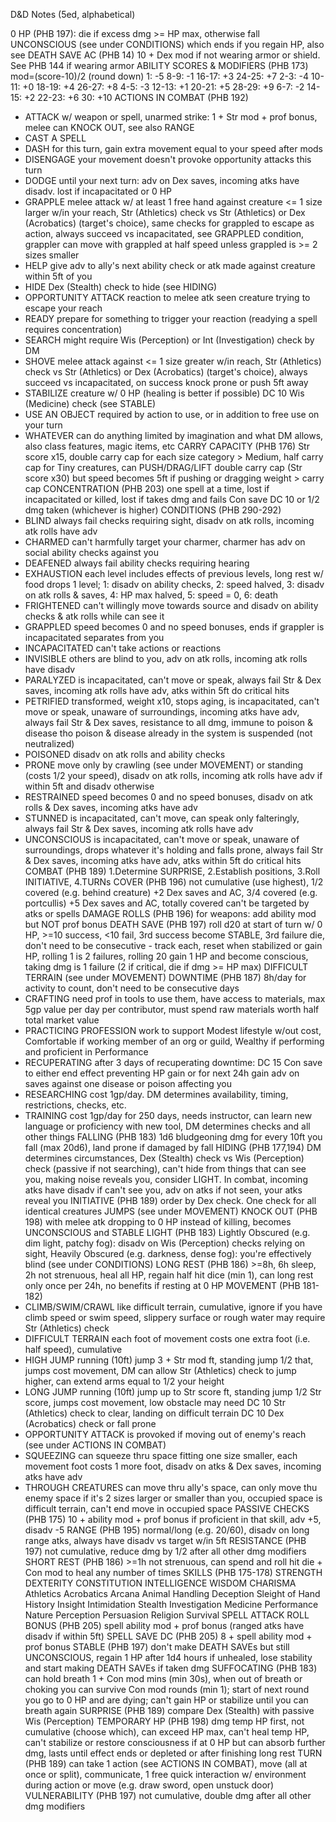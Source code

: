 D&D Notes (5ed, alphabetical)

0 HP (PHB 197): die if excess dmg >= HP max, otherwise fall UNCONSCIOUS (see under CONDITIONS) which ends if you regain HP, also see DEATH SAVE
AC (PHB 14) 10 + Dex mod if not wearing armor or shield. See PHB 144 if wearing armor
ABILITY SCORES & MODIFIERS (PHB 173) mod=(score-10)/2 (round down)
	1:	-5	8-9:	-1	16-17:	+3	24-25:	+7
	2-3:	-4	10-11:	+0	18-19:	+4	26-27:	+8
	4-5:	-3	12-13:	+1	20-21:	+5	28-29:	+9
	6-7:	-2	14-15:	+2	22-23:	+6	30:	+10
ACTIONS IN COMBAT (PHB 192)
- ATTACK w/ weapon or spell, unarmed strike: 1 + Str mod + prof bonus, melee can KNOCK OUT, see also RANGE
- CAST A SPELL
- DASH for this turn, gain extra movement equal to your speed after mods
- DISENGAGE your movement doesn't provoke opportunity attacks this turn
- DODGE until your next turn: adv on Dex saves, incoming atks have disadv. lost if incapacitated or 0 HP
- GRAPPLE melee attack w/ at least 1 free hand against creature <= 1 size larger w/in your reach, Str (Athletics) check vs Str (Athletics) or Dex (Acrobatics) (target's choice), same checks for grappled to escape as action, always succeed vs incapacitated, see GRAPPLED condition, grappler can move with grappled at half speed unless grappled is >= 2 sizes smaller
- HELP give adv to ally's next ability check or atk made against creature within 5ft of you
- HIDE Dex (Stealth) check to hide (see HIDING)
- OPPORTUNITY ATTACK reaction to melee atk seen creature trying to escape your reach
- READY prepare for something to trigger your reaction (readying a spell requires concentration)
- SEARCH might require Wis (Perception) or Int (Investigation) check by DM
- SHOVE melee attack against <= 1 size greater w/in reach, Str (Athletics) check vs Str (Athletics) or Dex (Acrobatics) (target's choice), always succeed vs incapacitated, on success knock prone or push 5ft away
- STABILIZE creature w/ 0 HP (healing is better if possible) DC 10 Wis (Medicine) check (see STABLE)
- USE AN OBJECT required by action to use, or in addition to free use on your turn
- WHATEVER can do anything limited by imagination and what DM allows, also class features, magic items, etc
CARRY CAPACITY (PHB 176) Str score x15, double carry cap for each size category > Medium, half carry cap for Tiny creatures, can PUSH/DRAG/LIFT double carry cap (Str score x30) but speed becomes 5ft if pushing or dragging weight > carry cap
CONCENTRATION (PHB 203) one spell at a time, lost if incapacitated or killed, lost if takes dmg and fails Con save DC 10 or 1/2 dmg taken (whichever is higher)
CONDITIONS (PHB 290-292)
- BLIND always fail checks requiring sight, disadv on atk rolls, incoming atk rolls have adv
- CHARMED can't harmfully target your charmer, charmer has adv on social ability checks against you
- DEAFENED always fail ability checks requiring hearing
- EXHAUSTION each level includes effects of previous levels, long rest w/ food drops 1 level; 1: disadv on ability checks, 2: speed halved, 3: disadv on atk rolls & saves, 4: HP max halved, 5: speed = 0, 6: death
- FRIGHTENED can't willingly move towards source and disadv on ability checks & atk rolls while can see it
- GRAPPLED speed becomes 0 and no speed bonuses, ends if grappler is incapacitated separates from you
- INCAPACITATED can't take actions or reactions
- INVISIBLE others are blind to you, adv on atk rolls, incoming atk rolls have disadv
- PARALYZED is incapacitated, can't move or speak, always fail Str & Dex saves, incoming atk rolls have adv, atks within 5ft do critical hits
- PETRIFIED transformed, weight x10, stops aging, is incapacitated, can't move or speak, unaware of surroundings, incoming atks have adv, always fail Str & Dex saves, resistance to all dmg, immune to poison & disease tho poison & disease already in the system is suspended (not neutralized)
- POISONED disadv on atk rolls and ability checks
- PRONE move only by crawling (see under MOVEMENT) or standing (costs 1/2 your speed), disadv on atk rolls, incoming atk rolls have adv if within 5ft and disadv otherwise
- RESTRAINED speed becomes 0 and no speed bonuses, disadv on atk rolls & Dex saves, incoming atks have adv
- STUNNED is incapacitated, can't move, can speak only falteringly, always fail Str & Dex saves, incoming atk rolls have adv
- UNCONSCIOUS is incapacitated, can't move or speak, unaware of surroundings, drops whatever it's holding and falls prone, always fail Str & Dex saves, incoming atks have adv, atks within 5ft do critical hits
COMBAT (PHB 189) 1.Determine SURPRISE, 2.Establish positions, 3.Roll INITIATIVE, 4.TURNs
COVER (PHB 196) not cumulative (use highest), 1/2 covered (e.g. behind creature) +2 Dex saves and AC, 3/4 covered (e.g. portcullis) +5 Dex saves and AC, totally covered can't be targeted by atks or spells
DAMAGE ROLLS (PHB 196) for weapons: add ability mod but NOT prof bonus
DEATH SAVE (PHB 197) roll d20 at start of turn w/ 0 HP, >=10 success, <10 fail, 3rd success become STABLE, 3rd failure die, don't need to be consecutive - track each, reset when stabilized or gain HP, rolling 1 is 2 failures, rolling 20 gain 1 HP and become conscious, taking dmg is 1 failure (2 if critical, die if dmg >= HP max)
DIFFICULT TERRAIN (see under MOVEMENT)
DOWNTIME (PHB 187) 8h/day for activity to count, don't need to be consecutive days
- CRAFTING need prof in tools to use them, have access to materials, max 5gp value per day per contributor, must spend raw materials worth half total market value
- PRACTICING PROFESSION work to support Modest lifestyle w/out cost, Comfortable if working member of an org or guild, Wealthy if performing and proficient in Performance
- RECUPERATING after 3 days of recuperating downtime: DC 15 Con save to either end effect preventing HP gain or for next 24h gain adv on saves against one disease or poison affecting you
- RESEARCHING cost 1gp/day. DM determines availability, timing, restrictions, checks, etc.
- TRAINING cost 1gp/day for 250 days, needs instructor, can learn new language or proficiency with new tool, DM determines checks and all other things
FALLING (PHB 183) 1d6 bludgeoning dmg for every 10ft you fall (max 20d6), land prone if damaged by fall
HIDING (PHB 177,194) DM determines circumstances, Dex (Stealth) check vs Wis (Perception) check (passive if not searching), can't hide from things that can see you, making noise reveals you, consider LIGHT. In combat, incoming atks have disadv if can't see you, adv on atks if not seen, your atks reveal you
INITIATIVE (PHB 189) order by Dex check. One check for all identical creatures
JUMPS (see under MOVEMENT)
KNOCK OUT (PHB 198) with melee atk dropping to 0 HP instead of killing, becomes UNCONSCIOUS and STABLE
LIGHT (PHB 183) Lightly Obscured (e.g. dim light, patchy fog): disadv on Wis (Perception) checks relying on sight, Heavily Obscured (e.g. darkness, dense fog): you're effectively blind (see under CONDITIONS)
LONG REST (PHB 186) >=8h, 6h sleep, 2h not strenuous, heal all HP, regain half hit dice (min 1), can long rest only once per 24h, no benefits if resting at 0 HP
MOVEMENT (PHB 181-182)
- CLIMB/SWIM/CRAWL like difficult terrain, cumulative, ignore if you have climb speed or swim speed, slippery surface or rough water may require Str (Athletics) check
- DIFFICULT TERRAIN each foot of movement costs one extra foot (i.e. half speed), cumulative
- HIGH JUMP running (10ft) jump 3 + Str mod ft, standing jump 1/2 that, jumps cost movement, DM can allow Str (Athletics) check to jump higher, can extend arms equal to 1/2 your height
- LONG JUMP running (10ft) jump up to Str score ft, standing jump 1/2 Str score, jumps cost movement, low obstacle may need DC 10 Str (Athletics) check to clear, landing on difficult terrain DC 10 Dex (Acrobatics) check or fall prone
- OPPORTUNITY ATTACK is provoked if moving out of enemy's reach (see under ACTIONS IN COMBAT)
- SQUEEZING can squeeze thru space fitting one size smaller, each movement foot costs 1 more foot, disadv on atks & Dex saves, incoming atks have adv
- THROUGH CREATURES can move thru ally's space, can only move thu enemy space if it's 2 sizes larger or smaller than you, occupied space is difficult terrain, can't end move in occupied space
PASSIVE CHECKS (PHB 175) 10 + ability mod + prof bonus if proficient in that skill, adv +5, disadv -5
RANGE (PHB 195) normal/long (e.g. 20/60), disadv on long range atks, always have disadv vs target w/in 5ft
RESISTANCE (PHB 197) not cumulative, reduce dmg by 1/2 after all other dmg modifiers
SHORT REST (PHB 186) >=1h not strenuous, can spend and roll hit die + Con mod to heal any number of times
SKILLS (PHB 175-178)
	STRENGTH	DEXTERITY	CONSTITUTION	INTELLIGENCE	WISDOM		CHARISMA
	Athletics	Acrobatics			Arcana		Animal Handling	Deception
			Sleight of Hand			History		Insight		Intimidation
			Stealth				Investigation	Medicine	Performance
							Nature		Perception	Persuasion
							Religion	Survival
SPELL ATTACK ROLL BONUS (PHB 205) spell ability mod + prof bonus (ranged atks have disadv if within 5ft)
SPELL SAVE DC (PHB 205) 8 + spell ability mod + prof bonus
STABLE (PHB 197) don't make DEATH SAVEs but still UNCONSCIOUS, regain 1 HP after 1d4 hours if unhealed, lose stability and start making DEATH SAVEs if taken dmg
SUFFOCATING (PHB 183) can hold breath 1 + Con mod mins (min 30s), when out of breath or choking you can survive Con mod rounds (min 1); start of next round you go to 0 HP and are dying; can't gain HP or stabilize until you can breath again
SURPRISE (PHB 189) compare Dex (Stealth) with passive Wis (Perception)
TEMPORARY HP (PHB 198) dmg temp HP first, not cumulative (choose which), can exceed HP max, can't heal temp HP, can't stabilize or restore consciousness if at 0 HP but can absorb further dmg, lasts until effect ends or depleted or after finishing long rest
TURN (PHB 189) can take 1 action (see ACTIONS IN COMBAT), move (all at once or split), communicate, 1 free quick interaction w/ environment during action or move (e.g. draw sword, open unstuck door)
VULNERABILITY (PHB 197) not cumulative, double dmg after all other dmg modifiers
